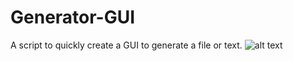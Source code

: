 # Generator-GUI
A script to quickly create a GUI to generate a file or text.
![alt text][screenshot]

[screenshot]: https://www.dropbox.com/s/sr6qhen0vx9thkh/screenshot.png?raw=1 "screenshot"

